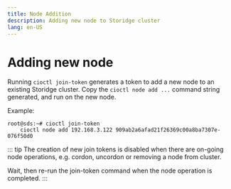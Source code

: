 ```yaml
---
title: Node Addition
description: Adding new node to Storidge cluster  
lang: en-US
---
```


# Adding new node

Running `cioctl join-token` generates a token to add a new node to an existing Storidge cluster. Copy the `cioctl node add ...` command string generated, and run on the new node.

Example:
```
root@sds:~# cioctl join-token
    cioctl node add 192.168.3.122 909ab2a6afad21f26369c00a8ba7307e-076f50d0
```

::: tip
The creation of new join tokens is disabled when there are on-going node operations, e.g. cordon, uncordon or removing a node from cluster.

Wait, then re-run the join-token command when the node operation is completed.
:::
